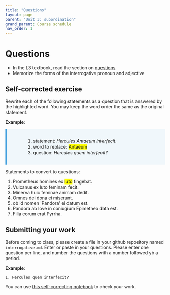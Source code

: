 ```yaml
---
title: "Questions"
layout: page
parent: "Unit 3: subordination"
grand_parent: Course schedule
nav_order: 1
---
```



# Questions


- In the L3 textbook, read the section on [questions](https://lingualatina.github.io/textbook/presentation/05-questions/#questions)
- Memorize the forms of the interrogative pronoun and adjective


## Self-corrected exercise

Rewrite each of the following statements as a question that is answered by the highlighted word.  You may keep the word order the same as the original statement.

**Example**:

<div class="instructions">
<ol>
<li>statement: <i>Hercules Antaeum interfecit</i>.</li>
<li>word to replace: <span class='highlight'>Antaeum</span></li>
<li>question: <i>Hercules quem interfecit?</i></li>
</ol>
</div>

Statements to convert to questions:

1. Prometheus homines ex <span class="highlight">luto</span> fingebat.
1. Vulcanus ex luto feminam fecit.
1. Minerva huic feminae animam dedit.
1. Omnes dei dona ei miserunt.
1. ob id nomen 'Pandora' ei datum est.
1. Pandora ab Iove in coniugium Epimetheo data est.
1. Filia eorum erat Pyrrha.


## Submitting your work

Before coming to class, please create a file in your github repository named `interrogative.md`.  Enter or paste in your questions. Please enter one question per line, and number the questions with a number followed yb a period.

**Example**:

`1. Hercules quem interfecit?`


You can use [this self-correcting  notebook](https://observablehq.com/@neelsmith/lingua-latina-legenda-unit-2-statements-to-questions?collection=@neelsmith/l3) to check your work.


<style>
  .highlight { background: yellow; }
  .instructions {
     background-color: #f0f7fb;
     background-image: url(../Images/icons/Pencil-48.png);
     background-position: 9px 0px;
     background-repeat: no-repeat;
     border-left: solid 4px #3498db;
     line-height: 18px;
     overflow: hidden;
     padding: 15px 60px;
   font-style: normal;
  }
</style>
